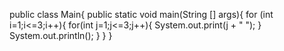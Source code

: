public class Main{
    public static void main(String [] args){
        for (int i=1;i<=3;i++){
            for(int j=1;j<=3;j++){
                System.out.print(j + " ");
            }
            System.out.println();
        }
    }
}
